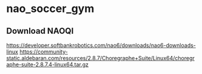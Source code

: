 # nao_soccer_gym

## Download NAOQI 
https://developer.softbankrobotics.com/nao6/downloads/nao6-downloads-linux
https://community-static.aldebaran.com/resources/2.8.7/Choregraphe+Suite/Linux64/choregraphe-suite-2.8.7.4-linux64.tar.gz


